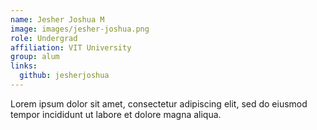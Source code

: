 ```yaml
---
name: Jesher Joshua M
image: images/jesher-joshua.png
role: Undergrad
affiliation: VIT University
group: alum
links:
  github: jesherjoshua
---
```


Lorem ipsum dolor sit amet, consectetur adipiscing elit, sed do eiusmod tempor incididunt ut labore et dolore magna aliqua.
